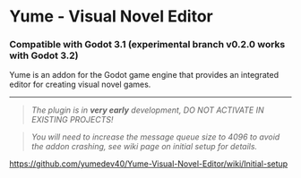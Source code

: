 # Yume - Visual Novel Editor

### Compatible with Godot 3.1 (experimental branch v0.2.0 works with Godot 3.2)
Yume is an addon for the Godot game engine that provides an integrated editor for creating visual novel games.

***

> _The plugin is in **very early** development, DO NOT ACTIVATE IN EXISTING PROJECTS!_

> _You will need to increase the message queue size to 4096 to avoid the addon crashing, see wiki page on initial setup for details._

https://github.com/yumedev40/Yume-Visual-Novel-Editor/wiki/Initial-setup
